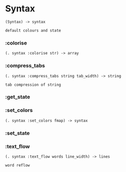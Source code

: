 # Syntax

```code
(Syntax) -> syntax

default colours and state
```

### :colorise

```code
(. syntax :colorise str) -> array
```

### :compress_tabs

```code
(. syntax :compress_tabs string tab_width) -> string

tab compression of string
```

### :get_state

### :set_colors

```code
(. syntax :set_colors fmap) -> syntax
```

### :set_state

### :text_flow

```code
(. syntax :text_flow words line_width) -> lines

word reflow
```

